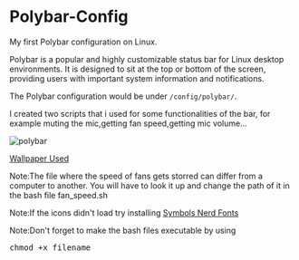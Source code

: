 # Polybar-Config
My first Polybar configuration on Linux.

Polybar is a popular and highly customizable status bar for Linux desktop environments. It is designed to sit at the top or bottom of the screen, providing users with important system information and notifications.

The Polybar configuration would be under `/config/polybar/`.

I created two scripts that i used for some functionalities of the bar, for example muting the mic,getting fan speed,getting mic volume...

![polybar](https://github.com/husseinhareb/Polybar-Config/assets/88323940/27f0cdbb-83c9-42f9-8c45-2b10c71ff3aa)

[Wallpaper Used](https://wallhaven.cc/w/qzljo7)

Note:The file where the speed of fans gets storred can differ from a computer to another. You will have to look it up and change the path of it in the bash file fan_speed.sh

Note:If the icons didn't load try installing [Symbols Nerd Fonts](https://www.nerdfonts.com/)

Note:Don't forget to make the bash files executable by using     <pre>chmod +x filename</pre>
